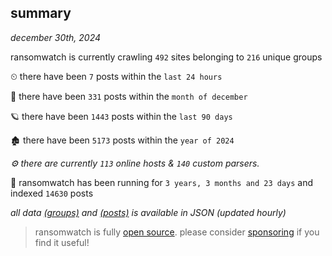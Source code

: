 
## summary
_december 30th, 2024_

ransomwatch is currently crawling `492` sites belonging to `216` unique groups

⏲ there have been `7` posts within the `last 24 hours`

🦈 there have been `331` posts within the `month of december`

🪐 there have been `1443` posts within the `last 90 days`

🏚 there have been `5173` posts within the `year of 2024`

_⚙️ there are currently `113` online hosts & `140` custom parsers._

🦕 ransomwatch has been running for `3 years, 3 months and 23 days` and indexed `14630` posts

_all data  [(groups)](http://ransomwhat.telemetry.ltd/groups) and [(posts)](http://ransomwhat.telemetry.ltd/posts) is available in JSON (updated hourly)_

> ransomwatch is fully [open source](https://github.com/joshhighet/ransomwatch#ransomwatch--). please consider [sponsoring](https://github.com/sponsors/joshhighet) if you find it useful!
